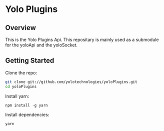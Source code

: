 # Yolo Plugins

## Overview

This is the Yolo Plugins Api. This repositary is mainly used as a submodule for the yoloApi and the yoloSocket.


## Getting Started

Clone the repo:
```sh
git clone git://github.com/yolotechnologies/yoloPlugins.git
cd yoloPlugins
```

Install yarn:
```js
npm install -g yarn
```

Install dependencies:
```sh
yarn
```


